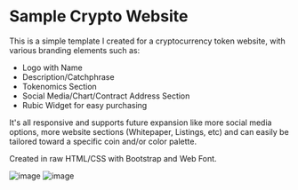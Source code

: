 # Sample Crypto Website
This is a simple template I created for a cryptocurrency token website, with various branding elements such as:
- Logo with Name
- Description/Catchphrase
- Tokenomics Section
- Social Media/Chart/Contract Address Section
- Rubic Widget for easy purchasing

It's all responsive and supports future expansion like more social media options, more website sections (Whitepaper, Listings, etc) and can easily be tailored toward a specific coin and/or color palette. 

Created in raw HTML/CSS with Bootstrap and Web Font.

![image](https://user-images.githubusercontent.com/15320504/143233505-84e570d1-f11c-4e74-8b09-cbd8ab8ad313.png)
![image](https://user-images.githubusercontent.com/15320504/143233623-c6bd566f-4fc0-47ce-9e78-62f97422a5a2.png)
